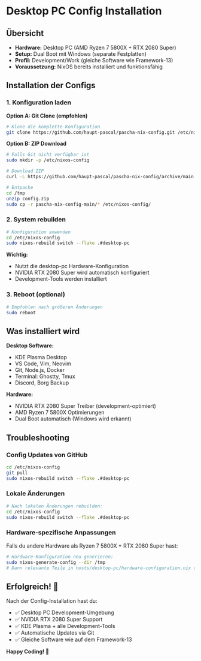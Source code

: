 # Desktop PC Config Installation

## Übersicht
- **Hardware:** Desktop PC (AMD Ryzen 7 5800X + RTX 2080 Super)
- **Setup:** Dual Boot mit Windows (separate Festplatten)
- **Profil:** Development/Work (gleiche Software wie Framework-13)
- **Voraussetzung:** NixOS bereits installiert und funktionsfähig

## Installation der Configs

### 1. Konfiguration laden

**Option A: Git Clone (empfohlen)**
```bash
# Klone die komplette Konfiguration
git clone https://github.com/haupt-pascal/pascha-nix-config.git /etc/nixos-config
```

**Option B: ZIP Download**
```bash
# Falls Git nicht verfügbar ist
sudo mkdir -p /etc/nixos-config

# Download ZIP
curl -L https://github.com/haupt-pascal/pascha-nix-config/archive/main.zip -o /tmp/config.zip

# Entpacke
cd /tmp
unzip config.zip
sudo cp -r pascha-nix-config-main/* /etc/nixos-config/
```

### 2. System rebuilden
```bash
# Konfiguration anwenden
cd /etc/nixos-config
sudo nixos-rebuild switch --flake .#desktop-pc
```

**Wichtig:** 
- Nutzt die desktop-pc Hardware-Konfiguration
- NVIDIA RTX 2080 Super wird automatisch konfiguriert
- Development-Tools werden installiert

### 3. Reboot (optional)

```bash
# Empfohlen nach größeren Änderungen
sudo reboot
```

## Was installiert wird

**Desktop Software:**
- KDE Plasma Desktop
- VS Code, Vim, Neovim  
- Git, Node.js, Docker
- Terminal: Ghostty, Tmux
- Discord, Borg Backup

**Hardware:**
- NVIDIA RTX 2080 Super Treiber (development-optimiert)
- AMD Ryzen 7 5800X Optimierungen  
- Dual Boot automatisch (Windows wird erkannt)

## Troubleshooting

### Config Updates von GitHub
```bash
cd /etc/nixos-config
git pull
sudo nixos-rebuild switch --flake .#desktop-pc
```

### Lokale Änderungen

```bash
# Nach lokalen Änderungen rebuilden:
cd /etc/nixos-config
sudo nixos-rebuild switch --flake .#desktop-pc
```

### Hardware-spezifische Anpassungen

Falls du andere Hardware als Ryzen 7 5800X + RTX 2080 Super hast:
```bash
# Hardware-Konfiguration neu generieren:
sudo nixos-generate-config --dir /tmp
# Dann relevante Teile in hosts/desktop-pc/hardware-configuration.nix übernehmen
```

## Erfolgreich! 🎉

Nach der Config-Installation hast du:
- ✅ Desktop PC Development-Umgebung 
- ✅ NVIDIA RTX 2080 Super Support
- ✅ KDE Plasma + alle Development-Tools
- ✅ Automatische Updates via Git
- ✅ Gleiche Software wie auf dem Framework-13

**Happy Coding! 🚀**
